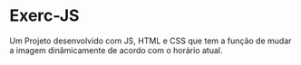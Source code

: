 # Exerc-JS
Um Projeto desenvolvido com JS, HTML e CSS que tem a função de mudar a imagem dinâmicamente de acordo com o horário atual.
